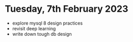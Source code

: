 # Tuesday, 7th February 2023

- explore mysql 8 design practices
- revisit deep learning
- write down tough db design
